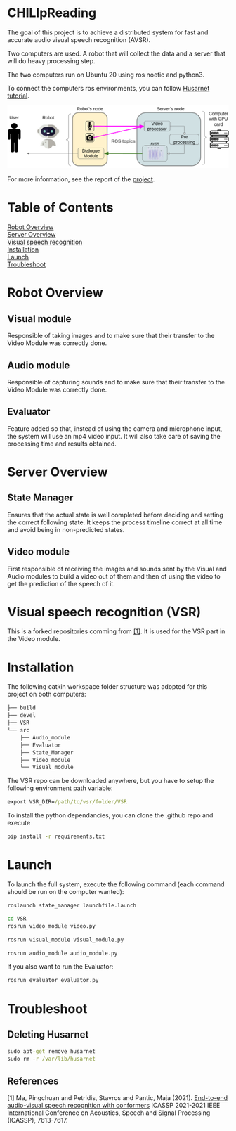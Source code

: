 # CHILIpReading

The goal of this project is to achieve a distributed system for fast and accurate audio visual speech recognition (AVSR).

Two computers are used. A robot that will collect the data and a server that will do heavy processing step.

The two computers run on Ubuntu 20 using ros noetic and python3.

To connect the computers ros environments, you can follow [Husarnet tutorial](https://husarion.com/tutorials/ros-tutorials/5-running-ros-on-multiple-machines/).

![Distibuted Structure Graph](https://raw.githubusercontent.com/CHILIpReading/.github/main/images/distributed_structure.png)

For more information, see the report of the [project](https://github.com/CHILIpReading/.github/blob/main/report/David%20Roch%20Master%20thesis%20Distributed%20system%20for%20fast%20and%0Aaccurate%20visual%20speech%20recognition.pdf).


# Table of Contents  
[Robot Overview](#ro)  
[Server Overview](#so)  
[Visual speech recognition](#vsr)   
[Installation](#installation)   
[Launch](#launch)  
[Troubleshoot](#troubleshoot) 

<a name="ro"/> 

# Robot Overview

## Visual module
Responsible of taking images and to make sure that their transfer to the Video Module was correctly done.

## Audio module
Responsible of capturing sounds and to make sure that their transfer to the Video Module was correctly done.

## Evaluator
Feature added so that, instead of using the camera and microphone input, the system will use an mp4 video input. It will also take care of saving the processing time and results obtained.

<a name="so"/>

# Server Overview

## State Manager
Ensures that the actual state is well completed before deciding and setting the correct following state. It keeps the process timeline correct at all time and avoid being in non-predicted states.

## Video module
First responsible of receiving the images and sounds sent by the Visual and Audio modules to build a video out of them and then of using the video to get the prediction of the speech of it.

<a name="vsr"/>

# Visual speech recognition (VSR)
This is a forked repositories comming from [[1]](#1). It is used for the VSR part in the Video module.


<a name="installation"/>

# Installation
The following catkin workspace folder structure was adopted for this project on both computers:

```bash
├── build
├── devel
├── VSR
└── src
    ├── Audio_module
    ├── Evaluator
    ├── State_Manager
    ├── Video_module
    └── Visual_module
```

The VSR repo can be downloaded anywhere, but you have to setup the following environment path variable:
```cmd
export VSR_DIR=/path/to/vsr/folder/VSR
```

To install the python dependancies, you can clone the .github repo and execute
```cmd
pip install -r requirements.txt
```

<a name="launch"/> 

# Launch
To launch the full system, execute the following command (each command should be run on the computer wanted):
```cmd
roslaunch state_manager launchfile.launch
```
```cmd
cd VSR
rosrun video_module video.py 
```
```cmd
rosrun visual_module visual_module.py
```
```cmd
rosrun audio_module audio_module.py 
```

If you also want to run the Evaluator:
```cmd
rosrun evaluator evaluator.py 
```

<a name="troubleshoot"/> 

# Troubleshoot
## Deleting Husarnet
```cmd
sudo apt-get remove husarnet
sudo rm -r /var/lib/husarnet
```

## References
<a id="1">[1]</a> 
Ma, Pingchuan and Petridis, Stavros and Pantic, Maja (2021). 
[End-to-end audio-visual speech recognition with conformers](https://github.com/mpc001/Visual_Speech_Recognition_for_Multiple_Languages)
ICASSP 2021-2021 IEEE International Conference on Acoustics, Speech and Signal Processing (ICASSP), 7613-7617.
